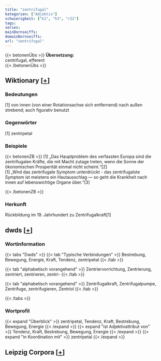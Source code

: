 ```yaml
---
title: "zentrifugal"
kategorien: ["Adjektiv"]
schwierigkeit: ["k1", "h3", "r22"]
tags:
series:
mainDornseiffs:
domainDornseiffs:
url: "zentrifugal"
---
```


{{< betonenÜbs >}}
**Übersetzung:**  
centrifugal, efferent  
{{< /betonenÜbs >}}

## Wiktionary [[+](https://de.wiktionary.org/wiki/zentrifugal)]

### Bedeutungen
[1] von innen (von einer Rotationsachse sich entfernend) nach außen strebend; auch figurativ benutzt  

### Gegenwörter
[1] zentripetal  

### Beispiele
{{< betonenZB >}}
[1] „Das Hauptproblem des verfassten Europa sind die zentrifugalen Kräfte, die mit Macht zutage treten, wenn die Sonne der ökonomischen Prosperität einmal nicht scheint.“[2]  
[1] „Wird das zentrifugale Symptom unterdrückt - das zentrifugalste Symptom ist meistens ein Hautausschlag — so geht die Krankheit nach innen auf lebenswichtige Organe über.“[3]  

{{< /betonenZB >}}
### Herkunft
Rückbildung im 19. Jahrhundert zu Zentrifugalkraft[1]  



## dwds [[+](https://www.dwds.de/wb/zentrifugal)]

### Wortinformation
{{< tabs "Dwds" >}}
{{< tab "Typische Verbindungen" >}}
Bestrebung, Bewegung, Energie, Kraft, Tendenz, zentripetal
{{< /tab >}}

{{< tab "alphabetisch vorangehend" >}}
Zentriervorrichtung, Zentrierung, zentriert, zentrieren, zentri-
{{< /tab >}}

{{< tab "alphabetisch vorangehend" >}}
Zentrifugalkraft, Zentrifugalpumpe, Zentrifuge, zentrifugieren, Zentriol
{{< /tab >}}

{{< /tabs >}}

### Wortprofil
{{< expand "Überblick" >}} zentripetal, Tendenz, Kraft, Bestrebung, Bewegung, Energie {{< /expand >}}
{{< expand "ist Adjektivattribut von" >}} Tendenz, Kraft, Bestrebung, Bewegung, Energie {{< /expand >}}
{{< expand "in Koordination mit" >}} zentripetal {{< /expand >}}

## Leipzig Corpora [[+](https://corpora.uni-leipzig.de/en/res?word=zentrifugal&corpusId=deu_newscrawl-public_2018)]

